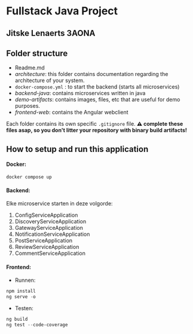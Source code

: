 # Fullstack Java Project

## Jitske Lenaerts 3AONA

## Folder structure

- Readme.md
- _architecture_: this folder contains documentation regarding the architecture of your system.
- `docker-compose.yml` : to start the backend (starts all microservices)
- _backend-java_: contains microservices written in java
- _demo-artifacts_: contains images, files, etc that are useful for demo purposes.
- _frontend-web_: contains the Angular webclient

Each folder contains its own specific `.gitignore` file.
**⚠️ complete these files asap, so you don't litter your repository with binary build artifacts!**

## How to setup and run this application

#### **Docker:**

```
docker compose up
```

#### **Backend:**

Elke microservice starten in deze volgorde:

1. ConfigServiceApplication
2. DiscoveryServiceApplication
3. GatewayServiceApplication
4. NotificationServiceApplication
5. PostServiceApplication
6. ReviewServiceApplication
7. CommentServiceApplication

#### **Frontend:**

* Runnen:

```powershell
npm install
ng serve -o
```

* Testen:

```powershell
ng build
ng test --code-coverage
```
